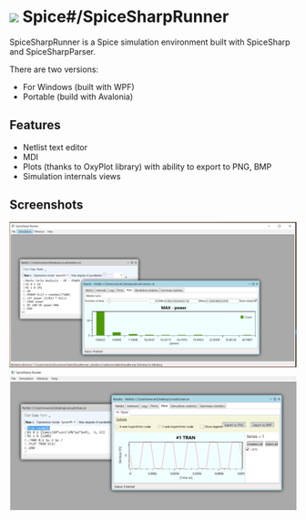 # <img src="https://spicesharp.github.io/SpiceSharp/api/images/logo_full.svg" width="45px" /> Spice#/SpiceSharpRunner
 SpiceSharpRunner is a Spice simulation environment built with SpiceSharp and SpiceSharpParser.
 
 There are two versions:
 * For Windows (built with WPF)
 * Portable  (build with Avalonia)
 
 
 ## Features
 * Netlist text editor
 * MDI
 * Plots (thanks to OxyPlot library) with ability to export to PNG, BMP
 * Simulation internals views
 
 ## Screenshots
 ![Screen](/screenshots/screen01.png)
 ![Screen](/screenshots/screen02.PNG)
 
